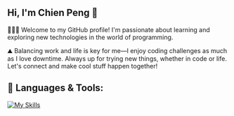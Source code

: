 ##  Hi, I'm Chien Peng 👋 
 🧑🏻‍💻 Welcome to my GitHub profile! I'm passionate about learning and exploring new technologies in the world of programming.
 
 ⛰️ Balancing work and life is key for me—I enjoy coding challenges as much as I love downtime. Always up for trying new things, whether in code or life. Let's connect and make cool stuff happen together!


 

## 🔨 Languages & Tools:
[![My Skills](https://skillicons.dev/icons?i=kubernetes,azure,gcp,python,rust,docker,ubuntu,nodejs,pnpm,vscode&perline=10)](https://skillicons.dev)

